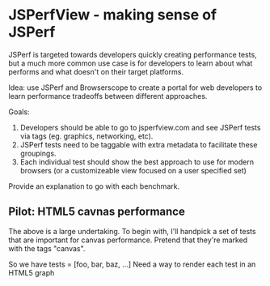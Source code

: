 # JSPerfView - making sense of JSPerf

JSPerf is targeted towards developers quickly creating performance
tests, but a much more common use case is for developers to learn about
what performs and what doesn't on their target platforms.

Idea: use JSPerf and Browserscope to create a portal for web developers
to learn performance tradeoffs between different approaches.

Goals:
1. Developers should be able to go to jsperfview.com and see JSPerf
   tests via tags (eg. graphics, networking, etc).
2. JSPerf tests need to be taggable with extra metadata to facilitate
   these groupings.
3. Each individual test should show the best approach to use for modern
   browsers (or a customizeable view focused on a user specified set)

Provide an explanation to go with each benchmark.

## Pilot: HTML5 cavnas performance

The above is a large undertaking. To begin with, I'll handpick a set of
tests that are important for canvas performance. Pretend that they're
marked with the tags "canvas".

So we have tests = [foo, bar, baz, ...]
Need a way to render each test in an HTML5 graph
